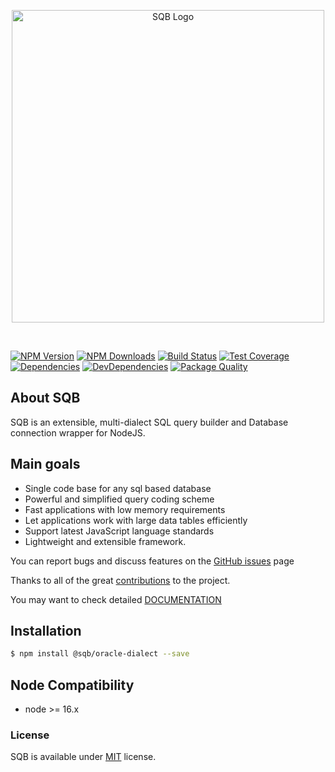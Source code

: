 
<p style="text-align:center">
  <img src="https://user-images.githubusercontent.com/3836517/32965280-1a2b63ce-cbe7-11e7-8ee1-ba47313503c5.png" width="500px" alt="SQB Logo"/>
</p>

<br>
  
[![NPM Version][npm-image]][npm-url]
[![NPM Downloads][downloads-image]][downloads-url]
[![Build Status][travis-image]][travis-url]
[![Test Coverage][coveralls-image]][coveralls-url]
[![Dependencies][dependencies-image]][dependencies-url]
[![DevDependencies][devdependencies-image]][devdependencies-url]
[![Package Quality][quality-image]][quality-url]


## About SQB

SQB is an extensible, multi-dialect SQL query builder and Database connection wrapper for NodeJS.

## Main goals

- Single code base for any sql based database
- Powerful and simplified query coding scheme
- Fast applications with low memory requirements
- Let applications work with large data tables efficiently
- Support latest JavaScript language standards
- Lightweight and extensible framework. 


You can report bugs and discuss features on the [GitHub issues](https://github.com/sqbjs/sqb/issues) page

Thanks to all of the great [contributions](https://github.com/sqbjs/sqb/graphs/contributors) to the project.

You may want to check detailed [DOCUMENTATION](https://sqbjs.github.io/sqb/)


## Installation

```bash
$ npm install @sqb/oracle-dialect --save
```

## Node Compatibility

  - node >= 16.x
  
   
### License
SQB is available under [MIT](LICENSE) license.

[npm-image]: https://img.shields.io/npm/v/@sqb/oracle-dialect.svg
[npm-url]: https://npmjs.org/package/@sqb/oracle-dialect
[travis-image]: https://img.shields.io/travis/sqbjs/@sqb/oracle-dialect/master.svg
[travis-url]: https://travis-ci.org/sqbjs/@sqb/oracle-dialect
[coveralls-image]: https://img.shields.io/coveralls/sqbjs/@sqb/oracle-dialect/master.svg
[coveralls-url]: https://coveralls.io/r/sqbjs/@sqb/oracle-dialect
[downloads-image]: https://img.shields.io/npm/dm/@sqb/oracle-dialect.svg
[downloads-url]: https://npmjs.org/package/@sqb/oracle-dialect
[gitter-image]: https://badges.gitter.im/sqbjs/@sqb/oracle-dialect.svg
[gitter-url]: https://gitter.im/sqbjs/@sqb/oracle-dialect?utm_source=badge&utm_medium=badge&utm_campaign=pr-badge&utm_content=badge
[dependencies-image]: https://david-dm.org/sqbjs/@sqb/oracle-dialect/status.svg
[dependencies-url]:https://david-dm.org/sqbjs/@sqb/oracle-dialect
[devdependencies-image]: https://david-dm.org/sqbjs/@sqb/oracle-dialect/dev-status.svg
[devdependencies-url]:https://david-dm.org/sqbjs/@sqb/oracle-dialect?type=dev
[quality-image]: http://npm.packagequality.com/shield/@sqb/oracle-dialect.png
[quality-url]: http://packagequality.com/#?package=@sqb/oracle-dialect

